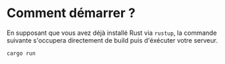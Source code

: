 # Comment démarrer ?

En supposant que vous avez déjà installé Rust via `rustup`, la commande suivante s'occupera directement de build puis d'éxécuter votre serveur.

```bash
cargo run
```